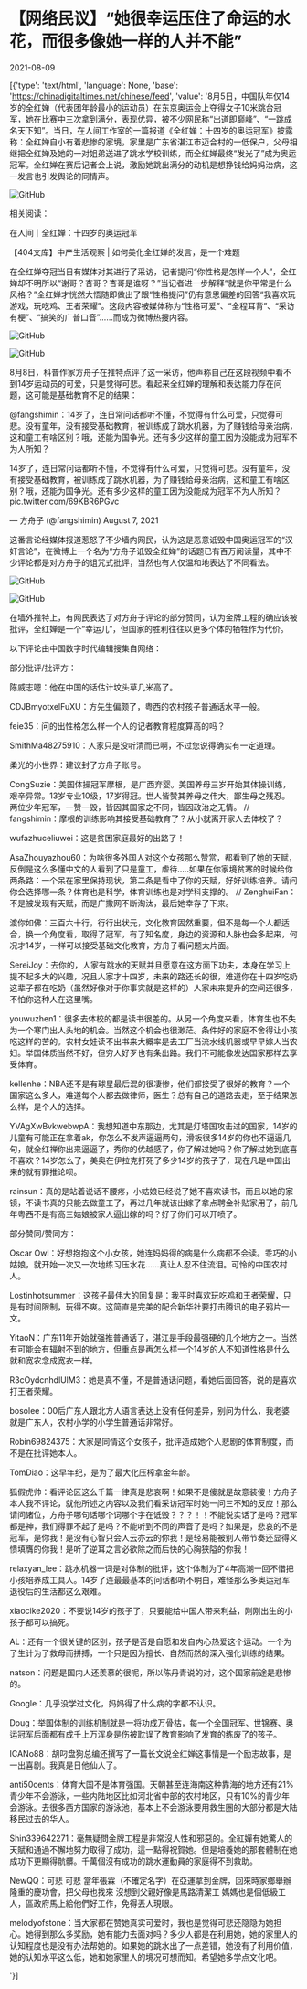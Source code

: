 # 【网络民议】“她很幸运压住了命运的水花，而很多像她一样的人并不能”

2021-08-09

[{'type': 'text/html', 'language': None, 'base': 'https://chinadigitaltimes.net/chinese/feed', 'value': '8月5日，中国队年仅14岁的全红婵（代表团年龄最小的运动员）在东京奥运会上夺得女子10米跳台冠军，她在比赛中三次拿到满分，表现优异，被不少网民称“出道即巅峰”、“一跳成名天下知”。当日，在人间工作室的一篇报道《全红婵：十四岁的奥运冠军》披露称：全红婵自小有着悲惨的家境，家里是广东省湛江市迈合村的一低保户，父母相继把全红婵及她的一对姐弟送进了跳水学校训练，而全红婵最终“发光了”成为奥运冠军。全红婵在赛后记者会上说，激励她跳出满分的动机是想挣钱给妈妈治病，这一发言也引发舆论的同情声。

![GitHub](https://chinadigitaltimes.net/chinese/files/2021/08/image-1628500788740.png)

相关阅读：





在人间｜全红婵：十四岁的奥运冠军





【404文库】中产生活观察 | 如何美化全红婵的发言，是一个难题







在全红婵夺冠当日有媒体对其进行了采访，记者提问“你性格是怎样一个人”，全红婵却不明所以“谢哥？杏哥？杏哥是谁呀？”当记者进一步解释“就是你平常是什么风格？”全红婵才恍然大悟随即做出了跟“性格提问”仍有意思偏差的回答“我喜欢玩游戏，玩吃鸡、王者荣耀”。这段内容被媒体称为“性格可爱”、“全程耳背”、“采访有梗”、“搞笑的广普口音”&#8230;&#8230;而成为微博热搜内容。



![GitHub](https://chinadigitaltimes.net/chinese/files/2021/08/image-1628501243790.png)

![GitHub](https://chinadigitaltimes.net/chinese/files/2021/08/image-1628501911200.png)

8月8日，科普作家方舟子在推特点评了这一采访，他声称自己在这段视频中看不到14岁运动员的可爱，只是觉得可悲。看起来全红婵的理解和表达能力存在问题，这可能是基础教育不足的结果：



@fangshimin：14岁了，连日常问话都听不懂，不觉得有什么可爱，只觉得可悲。没有童年，没有接受基础教育，被训练成了跳水机器，为了赚钱给母亲治病，这和童工有啥区别？哦，还能为国争光。还有多少这样的童工因为没能成为冠军不为人所知？





14岁了，连日常问话都听不懂，不觉得有什么可爱，只觉得可悲。没有童年，没有接受基础教育，被训练成了跳水机器，为了赚钱给母亲治病，这和童工有啥区别？哦，还能为国争光。还有多少这样的童工因为没能成为冠军不为人所知？ pic.twitter.com/69KBR6PGvc

&mdash; 方舟子 (@fangshimin) August 7, 2021



这番言论经媒体报道惹怒了不少墙内网民，认为这是恶意诋毁中国奥运冠军的“汉奸言论”，在微博上一个名为“方舟子诋毁全红婵”的话题已有百万阅读量，其中不少评论都是对方舟子的诅咒式批评，当然也有人仅温和地表达了不同看法。

![GitHub](https://chinadigitaltimes.net/chinese/files/2021/08/image-1628502857335.png)

![GitHub](https://chinadigitaltimes.net/chinese/files/2021/08/image-1628506218138.png)

在墙外推特上，有网民表达了对方舟子评论的部分赞同，认为金牌工程的确应该被批评，全红婵是一个“幸运儿”，但国家的胜利往往以更多个体的牺牲作为代价。

以下评论由中国数字时代编辑搜集自网络：



部分批评/批评方：

陈威志嗯：他在中国的话估计坟头草几米高了。

CDJBmyotxelFuXU：方先生偏颇了，粤西的农村孩子普通话水平一般。

feie35：问的出性格怎么样一个人的记者教育程度算高的吗？

SmithMa48275910：人家只是没听清而已啊，不过您说得确实有一定道理。

柔光的小世界：建议封了方舟子账号。

CongSuzie：美国体操冠军摩根，是广西弃婴。美国养母三岁开始其体操训练，艰辛异常。13岁专业10级，17岁得冠。世人皆赞其养母之伟大，鄙生母之残忍。两位少年冠军，一赞一毁，皆因其国家之不同，皆因政治之无情。 //  fangshimin：摩根的训练影响其接受基础教育了？从小就离开家人去体校了？

wufazhuceliuwei：这是贫困家庭最好的出路了！

AsaZhouyazhou60：为啥很多外国人对这个女孩那么赞赏，都看到了她的天赋，反倒是这么多懂中文的人看到了只是童工，虐待&#8230;..如果在你家境贫寒的时候给你两条路：一个呆在家里保持现状，第二条是看中了你的天赋，好好训练培养。请问你会选择哪一条？体育也是科学，体育训练也是对学科支撑的。 //  ZenghuiFan：不是被发现有天赋，而是广撒网不断淘汰，最后她幸存了下来。

渡你如佛：三百六十行，行行出状元，文化教育固然重要，但不是每一个人都适合，换一个角度看，取得了冠军，有了知名度，身边的资源和人脉也会多起来，何况才14岁，一样可以接受基础文化教育，方舟子看问题太片面。

SereiJoy：去你的，人家有跳水的天赋并且愿意在这方面下功夫，本身在学习上提不起多大的兴趣，况且人家才十四岁，未来的路还长的很，难道你在十四岁吃奶这辈子都在吃奶（虽然好像对于你事实就是这样的）人家未来提升的空间还很多，不怕你这种人在这里嘴。

youwuzhen1：很多去体校的都是读书很差的。从另一个角度来看，体育生也不失为一个寒门出人头地的机会。当然这个机会也很渺茫。条件好的家庭不舍得让小孩吃这样的苦的。农村女娃读不出书来大概率是去工厂当流水线机器或早早嫁人当农妇。举国体质当然不好，但穷人好歹也有条出路。我们不可能像发达国家那样去享受体育。

kellenhe：NBA还不是有球星最后混的很凄惨，他们都接受了很好的教育？一个国家这么多人，难道每个人都去做律师，医生？总有自己的道路去走，至于结果怎么样，是个人的选择。

YVAgXwBvkwebwpA：我想知道中东那边，尤其是灯塔国攻击过的国家，14岁的儿童有可能正在拿着ak，你怎么不发声逼逼两句，滑板很多14岁的你也不逼逼几句，就全红禅你出来逼逼了，秀你的优越感了，你了解过她吗？你了解过她到底喜不喜欢？14岁怎么了，美奥在伊拉克打死了多少14岁的孩子了，现在凡是中国出来的就有罪推论呗。

rainsun：真的是站着说话不腰疼，小姑娘已经说了她不喜欢读书，而且以她的家镜，不读书真的只能去做童工了，再过几年就该出嫁了拿点聘金补贴家用了，前几年粤西不是有高三姑娘被家人逼出嫁的吗？好了你们可以开喷了。

部分赞同/赞同方：

Oscar Owl：好想抱抱这个小女孩，她连妈妈得的病是什么病都不会读。乖巧的小姑娘，就开始一次又一次地练习压水花&#8230;&#8230;真让人忍不住流泪。可怜的中国农村人。

Lostinhotsummer：这孩子最伟大的回复是：我平时喜欢玩吃鸡和王者荣耀，只是有时间限制，玩得不爽。这简直是完美的配合新华社要打击腾讯的电子鸦片一文。

YitaoN：广东11年开始就强推普通话了，湛江是手段最强硬的几个地方之一。当然有可能会有辐射不到的地方，但重点是再怎么样一个14岁的人不知道性格是什么就和宽农念成宽衣一样。

R3cOydcnhdlUlM3：她是真不懂，不是普通话问题，看她后面回答，说的是喜欢打王者荣耀。

bosolee：00后广东人跟北方人语言表达上没有任何差异，别问为什么，我老婆就是广东人，农村小学的小学生普通话非常好。

Robin69824375：大家是同情这个女孩子，批评造成她个人悲剧的体育制度，而不是在批评她本人。

TomDiao：这早年纪，是为了最大化压榨拿金年龄。

狐假虎帅：看评论区这么千篇一律真是悲哀啊！如果不是傻就是故意装傻！方舟子本人我不评论，就他所述之内容以及我们看采访冠军时她一问三不知的反应！那么请问诸位，方舟子哪句话哪个词哪个字在诋毁？？？！！不能说实话了是吗？冠军都是神，我们得罪不起了是吗？不能听到不同的声音了是吗？如果是，悲哀的不是冠军，是你我！是没有心智只会人云亦云的你我！是轻易能被别人帯节奏还显得义愦填膺的你我！是听了逆耳之言必欲除之而后快的心胸狭隘的你我！

relaxyan_lee：跳水机器一词是对体制的批评，这个体制为了4年高潮一回不惜把小孩培养成工具人。14岁了连最最基本的问话都听不明白，难怪那么多奥运冠军退役后的生活都这么艰难。

xiaocike2020：不要说14岁的孩子了，只要能给中国人带来利益，刚刚出生的小孩子都可以搞死。

AL：还有一个很关键的区别，孩子是否是自愿和发自内心热爱这个运动。一个为了生计为了救母而拼搏，一个只是因为擅长、自然而然的深入强化训练的结果。

natson：问题是国内人还羡慕的很呢，所以陈丹青说的对，这个国家前途是悲惨的。

Google：几乎没学过文化，妈妈得了什么病的字都不认识。

Doug：举国体制的训练机制就是一将功成万骨枯，每一个全国冠军、世锦赛、奥运冠军后面都有成千上万浑身是伤被耽误了教育影响了发育的练废了的孩子。

ICANo88：胡叼盘狗总编还撰写了一篇长文说全红婵这事情是一个励志故事，是一出喜剧。我真是日他仙人了。

anti50cents：体育大国不是体育强国。天朝甚至连海南这种靠海的地方还有21%青少年不会游泳，一些内陆地区比如河北省中部的农村地区，只有10%的青少年会游泳。去很多西方国家的游泳池，基本上不会游泳要用救生圈的大部分都是大陆移民过去的华人。

Shin339642271：毫無疑問金牌工程是非常沒人性和邪惡的。全紅嬋有她驚人的天賦和通過不懈地努力取得了成功，這一點得祝賀她。但是培養她的那套體制在她成功下更顯得骯髒。千萬個沒有成功的跳水運動員的家庭得不到救助。

NewQQ：可悲 可悲 當年張霖（不確定名字）在亞運拿到金牌，回來時家鄉舉辦隆重的慶功會，把父母也找來 沒想到父親好像是馬路清潔工 媽媽也是個低級工人，區政府馬上給他們好工作，免得丟人現眼。

melodyofstone：当大家都在赞她真实可爱时，我也是觉得可悲还隐隐为她担心。她得到那么多奖励，她有能力去面对吗？多少人都是在利用她，她的家里人的认知程度也是没有办法帮她的。如果她的跳水出了一点差错，她没有了利用价值，她的认知水平这么低，她和她家里人的境况可想而知。希望她多学点文化吧。

'}]
